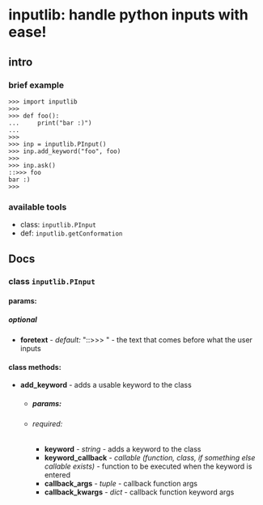# inputlib: handle python inputs with ease!

## intro

### brief example

```
>>> import inputlib
>>>
>>> def foo():
...     print("bar :)")
...
>>>
>>> inp = inputlib.PInput()
>>> inp.add_keyword("foo", foo)
>>>
>>> inp.ask()
::>>> foo
bar :)
>>>
```

### available tools

* class: `inputlib.PInput`
* def: `inputlib.getConformation`

## Docs

### class `inputlib.PInput`

#### params:

##### optional
* **foretext** - *default:* "::>>> " - the text that comes before what the user inputs

#### class methods:
* **add_keyword** - adds a usable keyword to the class

  * ##### params:

  * ###### required:
    * **keyword** - *string* - adds a keyword to the class
    * **keyword_callback** - *callable (function, class, if something else callable exists)* - function to be executed when the keyword is entered
    * **callback_args** - *tuple* - callback function args
    * **callback_kwargs** - *dict* - callback function keyword args



